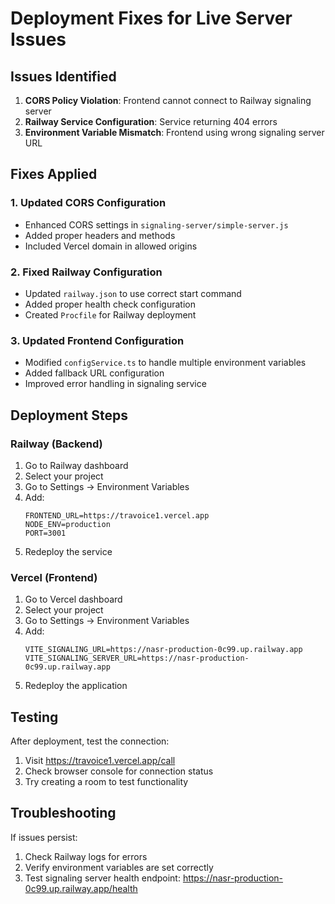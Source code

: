 # Deployment Fixes for Live Server Issues

## Issues Identified

1. **CORS Policy Violation**: Frontend cannot connect to Railway signaling server
2. **Railway Service Configuration**: Service returning 404 errors
3. **Environment Variable Mismatch**: Frontend using wrong signaling server URL

## Fixes Applied

### 1. Updated CORS Configuration
- Enhanced CORS settings in `signaling-server/simple-server.js`
- Added proper headers and methods
- Included Vercel domain in allowed origins

### 2. Fixed Railway Configuration
- Updated `railway.json` to use correct start command
- Added proper health check configuration
- Created `Procfile` for Railway deployment

### 3. Updated Frontend Configuration
- Modified `configService.ts` to handle multiple environment variables
- Added fallback URL configuration
- Improved error handling in signaling service

## Deployment Steps

### Railway (Backend)
1. Go to Railway dashboard
2. Select your project
3. Go to Settings → Environment Variables
4. Add:
   ```
   FRONTEND_URL=https://travoice1.vercel.app
   NODE_ENV=production
   PORT=3001
   ```
5. Redeploy the service

### Vercel (Frontend)
1. Go to Vercel dashboard
2. Select your project
3. Go to Settings → Environment Variables
4. Add:
   ```
   VITE_SIGNALING_URL=https://nasr-production-0c99.up.railway.app
   VITE_SIGNALING_SERVER_URL=https://nasr-production-0c99.up.railway.app
   ```
5. Redeploy the application

## Testing
After deployment, test the connection:
1. Visit https://travoice1.vercel.app/call
2. Check browser console for connection status
3. Try creating a room to test functionality

## Troubleshooting
If issues persist:
1. Check Railway logs for errors
2. Verify environment variables are set correctly
3. Test signaling server health endpoint: https://nasr-production-0c99.up.railway.app/health



